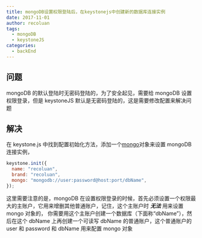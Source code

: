 ```yaml
---
title: mongoDB设置权限登陆后，在keystonejs中创建新的数据库连接实例
date: 2017-11-01
author: recoluan
tags:
  - mongoDB
  - keystoneJS
categories:
  - backEnd
---
```


## 问题

mongoDB 的默认登陆时无密码登陆的，为了安全起见，需要给 mongoDB 设置权限登录，但是 keystoneJS 默认是无密码登陆的，这是需要修改配置来解决问题

## 解决

在 keystone.js 中找到配置初始化方法，添加一个[mongo](http://keystonejs.com/zh/docs/configuration/#options-database)对象来设置 mongoDB 连接实例，

```js
keystone.init({
  name: "recoluan",
  brand: "recoluan",
  mongo: "mongodb://user:password@host:port/dbName",
});
```

这里需要注意的是，mongoDB 在设置权限登录的时候，首先必须设置一个权限最大的主账户，它用来增删其他普通账户，记住，这个主账户时 **_无法_** 用来设置 mongo 对象的，
你需要用这个主账户创建一个数据库（下面称“dbName”），然后在这个 dbName 上再创建一个可读写 dbName 的普通账户，这个普通账户的 user 和 password 和 dbName 用来配置 mongo 对象
